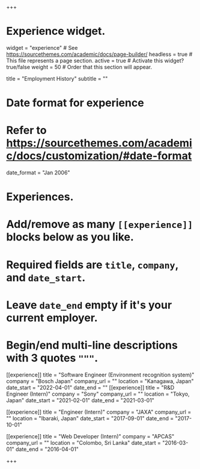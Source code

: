 +++
# Experience widget.
widget = "experience"  # See https://sourcethemes.com/academic/docs/page-builder/
headless = true  # This file represents a page section.
active = true  # Activate this widget? true/false
weight = 50  # Order that this section will appear.

title = "Employment History"
subtitle = ""

# Date format for experience
#   Refer to https://sourcethemes.com/academic/docs/customization/#date-format
date_format = "Jan 2006"

# Experiences.
#   Add/remove as many `[[experience]]` blocks below as you like.
#   Required fields are `title`, `company`, and `date_start`.
#   Leave `date_end` empty if it's your current employer.
#   Begin/end multi-line descriptions with 3 quotes `"""`.
[[experience]]
  title = "Software Engineer (Environment recognition system)"
  company = "Bosch Japan"
  company_url = ""
  location = "Kanagawa, Japan"
  date_start = "2022-04-01"
  date_end = ""
[[experience]]
  title = "R&D Engineer (Intern)"
  company = "Sony"
  company_url = ""
  location = "Tokyo, Japan"
  date_start = "2021-02-01"
  date_end = "2021-03-01"

[[experience]]
  title = "Engineer (Intern)"
  company = "JAXA"
  company_url = ""
  location = "Ibaraki, Japan"
  date_start = "2017-09-01"
  date_end = "2017-10-01"

[[experience]]
  title = "Web Developer (Intern)"
  company = "APCAS"
  company_url = ""
  location = "Colombo, Sri Lanka"
  date_start = "2016-03-01"
  date_end = "2016-04-01"

+++
